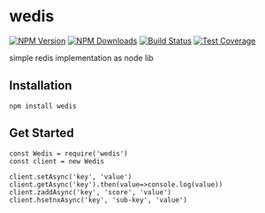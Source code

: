 # wedis
[![NPM Version][npm-image]][npm-url]
[![NPM Downloads][downloads-image]][downloads-url]
[![Build Status][travis-image]][travis-url]
[![Test Coverage][coveralls-image]][coveralls-url]

simple redis implementation as node lib

## Installation
```
npm install wedis
```

## Get Started
```
const Wedis = require('wedis')
const client = new Wedis

client.setAsync('key', 'value')
client.getAsync('key').then(value=>console.log(value))
client.zaddAsync('key', 'score', 'value')
client.hsetnxAsync('key', 'sub-key', 'value')
```


[npm-image]: https://img.shields.io/npm/v/wedis.svg
[npm-url]: https://npmjs.org/package/wedis
[travis-image]: https://img.shields.io/travis/devfans/wedis/master.svg
[travis-url]: https://travis-ci.org/devfans/wedis
[coveralls-image]: https://img.shields.io/coveralls/devfans/wedis/master.svg
[coveralls-url]: https://coveralls.io/r/devfans/wedis?branch=master
[downloads-image]: https://img.shields.io/npm/dm/wedis.svg
[downloads-url]: https://npmjs.org/package/wedis


